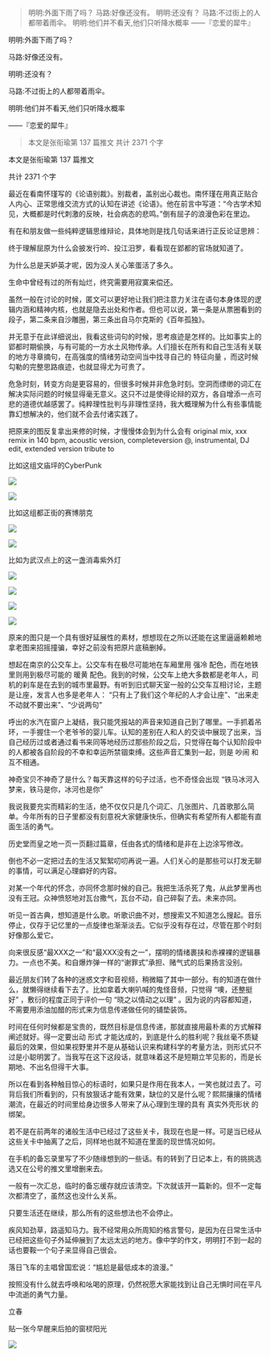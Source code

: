 > 明明:外面下雨了吗？ 马路:好像还没有。 明明:还没有？ 马路:不过街上的人都带着雨伞。 明明:他们并不看天,他们只听降水概率 ——『恋爱的犀牛』

明明:外面下雨了吗？

马路:好像还没有。

明明:还没有？

马路:不过街上的人都带着雨伞。

明明:他们并不看天,他们只听降水概率

——『恋爱的犀牛』

> 本文是张衔瑜第 137 篇推文 共计 2371 个字

本文是张衔瑜第 137 篇推文

共计 2371 个字

最近在看南怀瑾写的《论语别裁》。别裁者，盖别出心裁也。南怀瑾在用真正贴合人内心、正常思维交流方式的认知在讲述《论语》。他在前言中写道：“今古学术知见，大概都是时代刺激的反映，社会病态的悲鸣。”倒有屈子的浪漫色彩在里边。

有在和朋友做一些纯粹逻辑思维辩论，具体地则是找几句话来进行正反论证思辨：

终于理解屈原为什么会披发行吟、投江汨罗，看看现在郢都的官场就知道了。

为什么总是天妒英才呢，因为没人关心笨蛋活了多久。

生命中曾经有过的所有灿烂，终究需要用寂寞来偿还。

虽然一般在讨论的时候，匿文可以更好地让我们把注意力关注在语句本身体现的逻辑内涵和精神内核，也就是隐去出处和作者。但也可以说，第一条是从票圈看到的段子，第二条来自沙雕圈，第三条出自马尔克斯的《百年孤独》。

并无意于在此详细说出，我看这些词句的时候，思考痕迹是怎样的。比如事实上的郢都时期偷换，与有可能的一方水土风物传承。人们擅长在所有和自己生活有关联的地方寻章摘句，在高强度的情绪劳动空间当中找寻自己的 特征向量 ，而这时候勾勒的完整思路痕迹，也就显得尤为可贵了。

危急时刻，转变方向是更容易的，但很多时候并非危急时刻。空洞而缥缈的词汇在解决实际问题的时候显得毫无意义。这只不过是使得论辩的双方，各自增添一点可悲的道德优越感罢了。纯粹理性批判与非理性坚持，我大概理解为什么有些事情能靠幻想解决的，他们就不会去付诸实践了。

把原来的图反复拿出来修的时候，才慢慢体会到为什么会有 original mix, xxx remix in 140 bpm, acoustic version, completeversion @, instrumental, DJ edit, extended version tribute to

比如这组文庙坪的CyberPunk

![](./images/img_001.jpeg)

![](./images/img_002.jpeg)

比如这组都正街的赛博朋克

![](./images/img_003.jpeg)

![](./images/img_004.jpeg)

比如为武汉点上的这一盏消毒紫外灯

![](./images/img_005.jpeg)

![](./images/img_006.jpeg)

![](./images/img_007.jpeg)

![](./images/img_008.jpeg)

原来的图只是一个具有很好延展性的素材，想想现在之所以还能在这里逼逼赖赖地拿老图来招摇撞骗，幸好之前没有把原片底稿删掉。

想起在南京的公交车上。公交车有在极尽可能地在车厢里用 强冷 配色，而在地铁里则用到极尽可能的 暖黄 配色。我到的时候，公交车上绝大多数都是老年人，司机的刹车是在去到的城市里最野。有听到旧式聊天室一般的公交车互相讨论，主题是让座，发言人也多是老年人： “只有上了我们这个年纪的人才会让座”、“出来走不动就不要出来”、“少说两句”

呼出的水汽在窗户上凝结，我只能凭报站的声音来知道自己到了哪里。一手抓着吊环，一手握住一个老爷爷的婴儿车。认知的差别在人和人的交谈中展现了出来，当自己经历过或者通过看书来同等地经历过那些阶段之后，只觉得在每个认知阶段中的人都被各自阶段的不幸和幸运所禁锢束缚。这些声音汇集到一起，则是 吵闹 和互不相通。

神奇宝贝不神奇了是什么？每天靠这样的句子过活，也不奇怪会出现 “铁马冰河入梦来，铁马是你，冰河也是你”

我说我要充实而精彩的生活，绝不仅仅只是几个词汇、几张图片、几首歌那么简单。今年所有的日子里都没有刻意祝大家健康快乐，但确实有希望所有人都能有直面生活的勇气。

历史堂而皇之地一页一页翻过篇章，任由各式的情绪和是非在上边涂写修改。

倒也不必一定把过去的生活又絮絮叨叨再说一遍。人们关心的是那些可以打发无聊的事情，可以满足心理癖好的内容。

对某一个年代的怀念，亦同怀念那时候的自己。我把生活杀死了鬼，从此梦里再也没有王冠。众神愤怒地对瓦台撒气，瓦台不动，自己碎裂了去。未来亦同。

听见一首古典，想知道是什么歌。听歌识曲不对，想搜索又不知道怎么搜起。音乐停止，仅存于记忆里的一点旋律也渐渐淡去。它似乎没有存在过，尽管在那个时刻好像那么爱它。

向来很反感“最XXX之一”和“最XXX没有之一”，摆明的情绪裹挟和赤裸裸的逻辑暴力。一点也不美。和自爆炸弹一样的“谢罪式”承担、赌气式的后果扬言没别。

最近朋友们转了各种的迷惑文字和音视频，稍微瞄了其中一部分。有的知道在做什么，就懒得继续看下去了。比如拿着大喇叭喊的鬼怪音频，只觉得 “噢，还整挺好” ，敷衍的程度正同于评价一句 “晓之以情动之以理” 。因为说的内容都知道，不需要用添油加醋的形式来为信息传递做任何的铺垫装饰。

时间在任何时候都是宝贵的，既然目标是信息传递，那就直接用最朴素的方式解释阐述就好。得一定要出动 形式 才能达成的，到底是什么的胜利呢？我丝毫不质疑最后的效果，但如果视野里并不是从基础认识来构建科学的考量方法，则形式只不过是小聪明罢了。当我写在这下这段话，就意味着这不是短期立竿见影的，而是长期地、不出名但得干大事。

所以在看到各种触目惊心的标语时，如果只是作用在我本人，一笑也就过去了。可背后我们所看到的，只有放狠话才能有效果，缺位的又是什么呢？熙熙攘攘的情绪潮流，在最近的时间里给身边很多人带来了从心理到生理的具有 真实外壳形状 的绑架。

若不是在前两年的诸般生活中已经过了这些关卡，我现在也是一样。可是当已经从这些关卡中抽离了之后，同样地也就不知道在里面的现世情况如何。

在手机的备忘录里写了不少随缘想到的一些话。有的转到了日记本上，有的挑挑选选又在公号的推文里增删来去。

一般有一次汇总，临时的备忘缓存就应该清空。下次就该开一篇新的。但不一定每次都清空了，虽然这也没什么关系。

只要生活还在继续，那么所有的这些想法也不会停止。

疾风知劲草，路遥知马力。我不经常用众所周知的格言警句，是因为在日常生活中已经把这些句子外延伸展到了太远太远的地方。像中学的作文，明明打不到一起的话也要鞍一个句子来显得自己很会。

落日飞车的主唱曾国宏说：“尴尬是最低成本的浪漫。”

按照没有什么就去呼唤和吆喝的原理，仍然祝愿大家能找到让自己无惧时间在平凡中流逝的勇气力量。

立春

贴一张今早醒来后拍的窗棂阳光

![](./images/img_009.jpeg)
